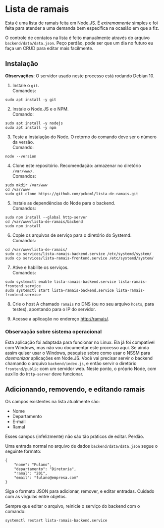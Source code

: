 # Lista de ramais

Esta é uma lista de ramais feita em Node.JS. É *extremamente* simples e foi feita para atender a uma demanda bem específica na ocasião em que a fiz.

O controle de contatos na lista é feito manualmente através do arquivo `backend/data/data.json`. Peço perdão, pode ser que um dia no futuro eu faça um CRUD para editar mais facilmente.

## Instalação

**Observações**: O servidor usado neste processo está rodando Debian 10.

1. Instale o `git`.  
Comandos:
```
sudo apt install -y git
```

2. Instale o Node.JS e o NPM.  
Comando:
```
sudo apt install -y nodejs
sudo apt install -y npm
```

3. Teste a instalação do Node. O retorno do comando deve ser o número da versão.  
Comando:
```
node --version
```

4. Clone este repositório. Recomendação: armazenar no diretório `/var/www/`.  
Comandos:
```
sudo mkdir /var/www
cd /var/www
sudo git clone https://github.com/pckcml/lista-de-ramais.git
```

5. Instale as dependências do Node para o backend.  
Comandos:
```
sudo npm install --global http-server
cd /var/www/lista-de-ramais/backend
sudo npm install
```

6. Copie os arquivos de serviço para o diretório do Systemd.  
Comandos:
```
cd /var/www/lista-de-ramais/
sudo cp services/lista-ramais-backend.service /etc/systemd/system/
sudo cp services/lista-ramais-frontend.service /etc/systemd/system/
```

7. Ative e habilite os serviços.  
Comandos:
```
sudo systemctl enable lista-ramais-backend.service lista-ramais-frontend.service
sudo systemctl start lista-ramais-backend.service lista-ramais-frontend.service
```

8. Crie o host A chamado `ramais` no DNS (ou no seu arquivo `hosts`, para testes), apontando para o IP do servidor.

9. Acesse a aplicação no endereço [http://ramais/](http://ramais/).

### Observação sobre sistema operacional

Esta aplicação foi adaptada para funcionar no Linux. Ela já foi compatível com Windows, mas não vou documentar este processo aqui. Se ainda assim quiser usar o Windows, pesquise sobre como usar o NSSM para *daemonizar* aplicações em Node.JS. Você vai precisar servir o backend chamando o arquivo `backend/index.js`, e então servir o diretório `frontend/public` com um servidor web. Neste ponto, o próprio Node, com auxílio do `http-server` deve funcionar.

## Adicionando, removendo, e editando ramais

Os campos existentes na lista atualmente são:
- Nome
- Departamento
- E-mail
- Ramal

Esses campos (infelizmente) não são tão práticos de editar. Perdão.

Uma entrada normal no arquivo de dados `backend/data/data.json` segue o seguinte formato:
```
{
    "nome": "Fulano",
    "departamento": "Diretoria",
    "ramal": "201",
    "email": "fulano@empresa.com"
}
```

Siga o formato JSON para adicionar, remover, e editar entradas. Cuidado com as vírgulas entre objetos.

Sempre que editar o arquivo, reinicie o serviço do backend com o comando:
```
systemctl restart lista-ramais-backend.service
```

